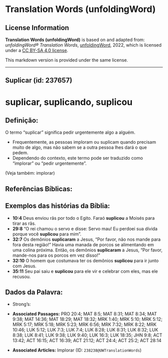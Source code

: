 # Translation Words (unfoldingWord)

## License Information

**Translation Words (unfoldingWord)** is based on and adapted from: _unfoldingWord® Translation Words_, [unfoldingWord](https://unfoldingword.org/utw), 2022, which is licensed under a [CC BY-SA 4.0 license](https://creativecommons.org/licenses/by-sa/4.0/legalcode.en).

This markdown version is provided under the same license.



--------------------------------

## Suplicar (id: 237657)

suplicar, suplicando, suplicou
==============================

Definição:
----------

O termo “suplicar” significa pedir urgentemente algo a alguém.

* Frequentemente, as pessoas imploram ou suplicam quando precisam muito de algo, mas não sabem se a outra pessoa lhes dará o que pedem.
* Dependendo do contexto, este termo pode ser traduzido como “implorar” ou “pedir urgentemente”.

(Veja também: implorar)

Referências Bíblicas:
---------------------

Exemplos das histórias da Bíblia:
---------------------------------

* **10:4** Deus enviou rãs por todo o Egito. Faraó **suplicou** a Moisés para tirar as rãs.
* **29:8** “O rei chamou o servo e disse: Servo mau! Eu perdoei sua dívida porque você **suplicou** para mim”.
* **32:7** Os demônios **suplicaram** a Jesus, “Por favor, não nos mande para fora desta região!” Havia uma manada de porcos se alimentando em uma colina próxima. Então, os demônios **suplicaram** a Jesus, “Por favor, mande\-nos para os porcos em vez disso!”
* **32:10** O homem que costumava ter os demônios **suplicou** para ir junto com Jesus.
* **35:11** Seu pai saiu e **suplicou** para ele vir e celebrar com eles, mas ele recusou.

Dados da Palavra:
-----------------

* Strong’s:

* **Associated Passages:** PRO 20:4; MAT 8:5; MAT 8:31; MAT 8:34; MAT 9:38; MAT 14:36; MAT 18:29; MAT 18:32; MRK 1:40; MRK 5:10; MRK 5:12; MRK 5:17; MRK 5:18; MRK 5:23; MRK 6:56; MRK 7:32; MRK 8:22; MRK 10:46; LUK 5:12; LUK 7:3; LUK 7:4; LUK 8:28; LUK 8:31; LUK 8:32; LUK 8:38; LUK 8:41; LUK 9:38; LUK 9:40; LUK 16:3; LUK 18:35; JHN 9:8; ACT 13:42; ACT 16:15; ACT 16:39; ACT 21:12; ACT 24:4; ACT 25:2; ACT 28:14
* **Associated Articles:** Implorar (ID: `238238@UWTranslationWords`)

